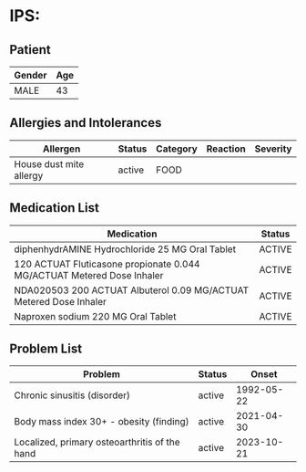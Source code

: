 # IPS:

## Patient

|Gender|Age|
|---|---|
|MALE|43|

## Allergies and Intolerances

|Allergen|Status|Category|Reaction|Severity|
|---|---|---|---|---|
|House dust mite allergy|active|FOOD|||

## Medication List

|Medication|Status|
|---|---|
|diphenhydrAMINE Hydrochloride 25 MG Oral Tablet|ACTIVE|
|120 ACTUAT Fluticasone propionate 0.044 MG/ACTUAT Metered Dose Inhaler|ACTIVE|
|NDA020503 200 ACTUAT Albuterol 0.09 MG/ACTUAT Metered Dose Inhaler|ACTIVE|
|Naproxen sodium 220 MG Oral Tablet|ACTIVE|

## Problem List

|Problem|Status|Onset|
|---|---|---|
|Chronic sinusitis (disorder)|active|1992-05-22|
|Body mass index 30+ - obesity (finding)|active|2021-04-30|
|Localized, primary osteoarthritis of the hand|active|2023-10-21|
